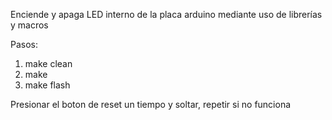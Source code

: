 Enciende y apaga LED interno de la placa arduino
mediante uso de librerías y macros

Pasos:

1. make clean
2. make
3. make flash

Presionar el boton de reset un tiempo y soltar,
repetir si no funciona
